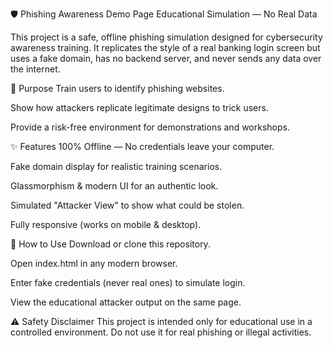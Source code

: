 🛡️ Phishing Awareness Demo Page
Educational Simulation — No Real Data


This project is a safe, offline phishing simulation designed for cybersecurity awareness training.
It replicates the style of a real banking login screen but uses a fake domain, has no backend server, and never sends any data over the internet.

🎯 Purpose
Train users to identify phishing websites.

Show how attackers replicate legitimate designs to trick users.

Provide a risk-free environment for demonstrations and workshops.

✨ Features
100% Offline — No credentials leave your computer.

Fake domain display for realistic training scenarios.

Glassmorphism & modern UI for an authentic look.

Simulated "Attacker View" to show what could be stolen.

Fully responsive (works on mobile & desktop).

📂 How to Use
Download or clone this repository.

Open index.html in any modern browser.

Enter fake credentials (never real ones) to simulate login.

View the educational attacker output on the same page.

⚠️ Safety Disclaimer
This project is intended only for educational use in a controlled environment.
Do not use it for real phishing or illegal activities.

